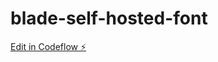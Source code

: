 # blade-self-hosted-font

[Edit in Codeflow ⚡️](https://stackblitz.com/~/github.com/saurabhdaware/blade-self-hosted-font)